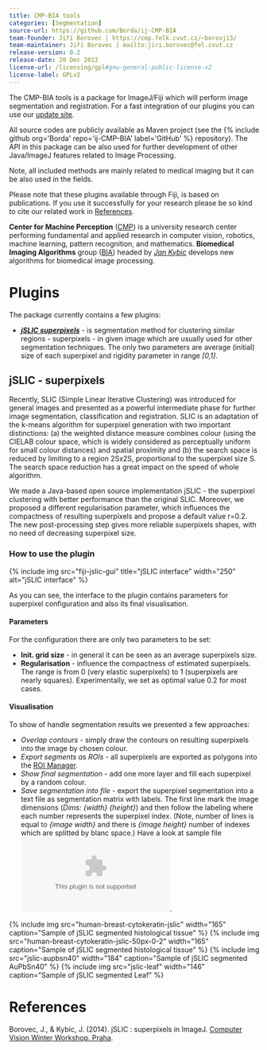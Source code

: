 ```yaml
---
title: CMP-BIA tools
categories: [Segmentation]
source-url: https://github.com/Borda/ij-CMP-BIA
team-founder: Jiří Borovec | https://cmp.felk.cvut.cz/~borovji3/
team-maintainer: Jiří Borovec | mailto:jiri.borovec@fel.cvut.cz
release-version: 0.2
release-date: 20 Dec 2013
license-url: /licensing/gpl#gnu-general-public-license-v2
license-label: GPLv2
---
```


The CMP-BIA tools is a package for ImageJ/Fiji which will perform image segmentation and registration. For a fast integration of our plugins you can use our [update site](https://sites.imagej.net/CMP-BIA/).

All source codes are publicly available as Maven project (see the {% include github org='Borda' repo='ij-CMP-BIA' label='GitHub' %} repository). The API in this package can be also used for further development of other Java/ImageJ features related to Image Processing.

Note, all included methods are mainly related to medical imaging but it can be also used in the fields.

Please note that these plugins available through Fiji, is based on publications. If you use it successfully for your research please be so kind to cite our related work in [References](#references).

**Center for Machine Perception** ([CMP](https://cmp.felk.cvut.cz/new_pages/)) is a university research center performing fundamental and applied research in computer vision, robotics, machine learning, pattern recognition, and mathematics. **Biomedical Imaging Algorithms** group ([BIA](https://fel.cvut.cz/cz/vv/tymy/mip)) headed by *[Jan Kybic](https://cmp.felk.cvut.cz/~kybic/)* develops new algorithms for biomedical image processing.

# Plugins

The package currently contains a few plugins:

-   ***[jSLIC superpixels](#jslic---superpixels)*** - is segmentation method for clustering similar regions - superpixels - in given image which are usually used for other segmentation techniques. The only two parameters are average (initial) size of each superpixel and rigidity parameter in range *[0,1]*.

## jSLIC - superpixels

Recently, SLIC (Simple Linear Iterative Clustering) was introduced for general images and presented as a powerful intermediate phase for further image segmentation, classification and registration. SLIC is an adaptation of the k-means algorithm for superpixel generation with two important distinctions: (a) the weighted distance measure combines colour (using the CIELAB colour space, which is widely considered as perceptually uniform for small colour distances) and spatial proximity and (b) the search space is reduced by limiting to a region 2Sx2S, proportional to the superpixel size S. The search space reduction has a great impact on the speed of whole algorithm.

We made a Java-based open source implementation jSLIC - the superpixel clustering with better performance than the original SLIC. Moreover, we proposed a different regularisation parameter, which influences the compactness of resulting superpixels and propose a default value r=0.2. The new post-processing step gives more reliable superpixels shapes, with no need of decreasing superpixel size.

### How to use the plugin

{% include img src="fiji-jslic-gui" title="jSLIC interface" width="250" alt="jSLIC interface" %}

As you can see, the interface to the plugin contains parameters for superpixel configuration and also its final visualisation.

#### Parameters

For the configuration there are only two parameters to be set:

-   **Init. grid size** - in general it can be seen as an average superpixels size.
-   **Regularisation** - influence the compactness of estimated superpixels. The range is from 0 (very elastic superpixels) to 1 (superpixels are nearly squares). Experimentally, we set as optimal value 0.2 for most cases.

#### Visualisation

To show of handle segmentation results we presented a few approaches:

-   *Overlap contours* - simply draw the contours on resulting superpixels into the image by chosen colour.
-   *Export segments as ROIs* - all superpixels are exported as polygons into the [ROI Manager](https://imagej.net/ij/plugins/roi-manager-tools/index.html).
-   *Show final segmentation* - add one more layer and fill each superpixel by a random colour.
-   *Save segmentation into file* - export the superpixel segmentation into a text file as segmentation matrix with labels. The first line mark the image dimensions (*Dims: {width} {height}*) and then follow the labeling where each number represents the superpixel index. (Note, number of lines is equal to *{image width}* and there is *{image height}* number of indexes which are splitted by blanc space.) Have a look at sample file ![jslic-aupbsn40.zip](/media/plugins/cmp-bia-tools/jslic-aupbsn40.zip).

{% include img src="human-breast-cytokeratin-jslic" width="165" caption="Sample of jSLIC segmented histological tissue" %}
{% include img src="human-breast-cytokeratin-jslic-50px-0-2" width="165" caption="Sample of jSLIC segmented histological tissue" %}
{% include img src="jslic-aupbsn40" width="184" caption="Sample of jSLIC segmented AuPbSn40" %}
{% include img src="jslic-leaf" width="146" caption="Sample of jSLIC segmented Leaf" %}

# References

Borovec, J., & Kybic, J. (2014). jSLIC : superpixels in ImageJ. [Computer Vision Winter Workshop. Praha](https://cmp.felk.cvut.cz/cvww2014/).
